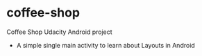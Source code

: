 # coffee-shop

Coffee Shop Udacity Android project
- A simple single main activity to learn about Layouts in Android 
